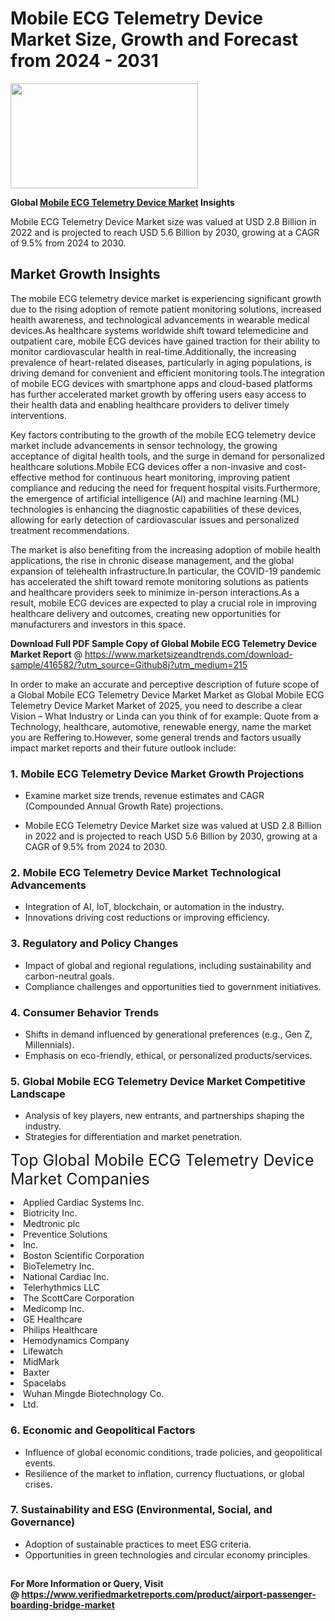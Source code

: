 <H1>Mobile ECG Telemetry Device Market Size, Growth and Forecast from 2024 - 2031</H1><img class="aligncenter size-medium wp-image-584254" src="https://thirdeyenews.in/wp-content/uploads/2024/09/Global-Market-Research-300x168.jpeg" alt="" width="300" height="168" /><p><strong>Global&nbsp;<a href="https://www.marketsizeandtrends.com/download-sample/416582/?utm_source=Github8j?utm_medium=215">Mobile ECG Telemetry Device Market</a> Insights</strong></p><p>Mobile ECG Telemetry Device Market size was valued at USD 2.8 Billion in 2022 and is projected to reach USD 5.6 Billion by 2030, growing at a CAGR of 9.5% from 2024 to 2030.</p><p><h2>Market Growth Insights</h2> <p>The mobile ECG telemetry device market is experiencing significant growth due to the rising adoption of remote patient monitoring solutions, increased health awareness, and technological advancements in wearable medical devices.As healthcare systems worldwide shift toward telemedicine and outpatient care, mobile ECG devices have gained traction for their ability to monitor cardiovascular health in real-time.Additionally, the increasing prevalence of heart-related diseases, particularly in aging populations, is driving demand for convenient and efficient monitoring tools.The integration of mobile ECG devices with smartphone apps and cloud-based platforms has further accelerated market growth by offering users easy access to their health data and enabling healthcare providers to deliver timely interventions.</p> <p>Key factors contributing to the growth of the mobile ECG telemetry device market include advancements in sensor technology, the growing acceptance of digital health tools, and the surge in demand for personalized healthcare solutions.Mobile ECG devices offer a non-invasive and cost-effective method for continuous heart monitoring, improving patient compliance and reducing the need for frequent hospital visits.Furthermore, the emergence of artificial intelligence (AI) and machine learning (ML) technologies is enhancing the diagnostic capabilities of these devices, allowing for early detection of cardiovascular issues and personalized treatment recommendations.</p> <p>The market is also benefiting from the increasing adoption of mobile health applications, the rise in chronic disease management, and the global expansion of telehealth infrastructure.In particular, the COVID-19 pandemic has accelerated the shift toward remote monitoring solutions as patients and healthcare providers seek to minimize in-person interactions.As a result, mobile ECG devices are expected to play a crucial role in improving healthcare delivery and outcomes, creating new opportunities for manufacturers and investors in this space.</p> <p><span class=""><strong>Download Full PDF Sample Copy of Global Mobile ECG Telemetry Device Market Report</strong> @ <a href="https://www.marketsizeandtrends.com/download-sample/416582/?utm_source=Github8j?utm_medium=215" target="_blank">https://www.marketsizeandtrends.com/download-sample/416582/?utm_source=Github8j?utm_medium=215</a></span></p><p>In order to make an accurate and perceptive description of future scope of a Global&nbsp;Mobile ECG Telemetry Device Market Market as Global&nbsp;Mobile ECG Telemetry Device Market Market of 2025, you need to describe a clear Vision &ndash; What Industry or Linda can you think of for example: Quote from a Technology, healthcare, automotive, renewable energy, name the market you are Reffering to.However, some general trends and factors usually impact market reports and their future outlook include:</p><h3>1.&nbsp;<strong>Mobile ECG Telemetry Device Market Growth Projections</strong></h3><ul><li>Examine market size trends, revenue estimates and CAGR (Compounded Annual Growth Rate) projections.</li><li><p>Mobile ECG Telemetry Device Market size was valued at USD 2.8 Billion in 2022 and is projected to reach USD 5.6 Billion by 2030, growing at a CAGR of 9.5% from 2024 to 2030.</p></li></ul><h3>2.&nbsp;<strong>Mobile ECG Telemetry Device Market Technological Advancements</strong></h3><ul><li>Integration of AI, IoT, blockchain, or automation in the industry.</li><li>Innovations driving cost reductions or improving efficiency.</li></ul><h3>3.&nbsp;<strong>Regulatory and Policy Changes</strong></h3><ul><li>Impact of global and regional regulations, including sustainability and carbon-neutral goals.</li><li>Compliance challenges and opportunities tied to government initiatives.</li></ul><h3>4.&nbsp;<strong>Consumer Behavior Trends</strong></h3><ul><li>Shifts in demand influenced by generational preferences (e.g., Gen Z, Millennials).</li><li>Emphasis on eco-friendly, ethical, or personalized products/services.</li></ul><h3>5.&nbsp;<strong>Global Mobile ECG Telemetry Device Market Competitive Landscape</strong></h3><ul><li>Analysis of key players, new entrants, and partnerships shaping the industry.</li><li>Strategies for differentiation and market penetration.</li></ul><p data-pm-slice="1 1 []"><span style="color: inherit; font-family: inherit; font-size: 25px;">Top Global Mobile ECG Telemetry Device Market Companies</span></p><div class="" data-test-id=""><p><li>Applied Cardiac Systems Inc.</li><li> Biotricity Inc.</li><li> Medtronic plc</li><li> Preventice Solutions</li><li> Inc.</li><li> Boston Scientific Corporation</li><li> BioTelemetry Inc.</li><li> National Cardiac Inc.</li><li> Telerhythmics LLC</li><li> The ScottCare Corporation</li><li> Medicomp Inc.</li><li> GE Healthcare</li><li> Philips Healthcare</li><li> Hemodynamics Company</li><li> Lifewatch</li><li> MidMark</li><li> Baxter</li><li> Spacelabs</li><li> Wuhan Mingde Biotechnology Co.</li><li> Ltd.</li></p></div><h3>6.&nbsp;<strong>Economic and Geopolitical Factors</strong></h3><ul><li>Influence of global economic conditions, trade policies, and geopolitical events.</li><li>Resilience of the market to inflation, currency fluctuations, or global crises.</li></ul><h3>7.&nbsp;<strong>Sustainability and ESG (Environmental, Social, and Governance)</strong></h3><ul><li>Adoption of sustainable practices to meet ESG criteria.</li><li>Opportunities in green technologies and circular economy principles.</li></ul><h2><strong style="font-size: 14px;">For More Information or Query, Visit @&nbsp;</strong><a style="background-color: #ffffff; font-size: 14px;" href="https://www.marketsizeandtrends.com/report/mobile-ecg-telemetry-device-market/" target="_blank">https://www.verifiedmarketreports.com/product/airport-passenger-boarding-bridge-market</a></h2>